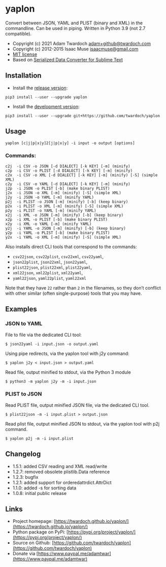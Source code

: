 # yaplon

Convert between JSON, YAML and PLIST (binary and XML) in the commandline.
Can be used in piping. Written in Python 3.9 (not 2.7 compatible).

- Copyright (c) 2021 Adam Twardoch <adam+github@twardoch.com>
- Copyright (c) 2012-2015 Isaac Muse <isaacmuse@gmail.com>
- [MIT license](./LICENSE)
- Based on [Serialized Data Converter for Sublime Text](https://github.com/facelessuser/SerializedDataConverter)

## Installation

- Install the [release version](https://pypi.org/project/yaplon/):

```
pip3 install --user --upgrade yaplon
```

- Install the [development version](https://github.com/twardoch/yaplon):

```
pip3 install --user --upgrade git+https://github.com/twardoch/yaplon
```

## Usage

```
yaplon [c|j|p|x|y]2[j|p|x|y] -i input -o output [options]
```

### Commands:

```
c2j  -i CSV -o JSON [-d DIALECT] [-k KEY] [-m] (minify)
c2p  -i CSV -o PLIST [-d DIALECT] [-k KEY] [-m] (minify)
c2x  -i CSV -o XML [-d DIALECT] [-k KEY] [-m] (minify) [-S] (simple XML)
c2y  -i CSV -o YAML [-d DIALECT] [-k KEY] [-m] (minify)
j2p  -i JSON -o PLIST [-b] (make binary PLIST)
j2x  -i JSON -o XML [-m] (minify) [-S] (simple XML)
j2y  -i JSON -o YAML [-m] (minify YAML)
p2j  -i PLIST -o JSON [-m] (minify) [-b] (keep binary)
p2x  -i PLIST -o XML [-m] (minify) [-S] (simple XML)
p2y  -i PLIST -o YAML [-m] (minify YAML)
x2j  -i XML -o JSON [-m] (minify) [-b] (keep binary)
x2p  -i XML -o PLIST [-b] (make binary PLIST)
x2y  -i XML -o YAML [-m] (minify YAML)
y2j  -i YAML -o JSON [-m] (minify) [-b] (keep binary)
y2p  -i YAML -o PLIST [-b] (make binary PLIST)
y2x  -i YAML -o XML [-m] (minify) [-S] (simple XML)
```

Also installs direct CLI tools that correspond to the commands:

- `csv22json`, `csv22plist`, `csv22xml`, `csv22yaml`,
- `json22plist`, `json22xml`, `json22yaml`,
- `plist22json`, `plist22xml`, `plist22yaml`,
- `xml22json`, `xml22plist`, `xml22yaml`,
- `yaml22json`, `yaml22plist`, `yaml22xml`

Note that they have `22` rather than `2` in the filenames, so they don’t conflict with other similar (often single-purpose) tools that you may have.

## Examples

### JSON to YAML

File to file via the dedicated CLI tool:

```
$ json22yaml -i input.json -o output.yaml
```

Using pipe redirects, via the yaplon tool with j2y command:

```
$ yaplon j2y < input.json > output.yaml
```

Read file, output minified to stdout, via the Python 3 module

```
$ python3 -m yaplon j2y -m -i input.json
```

### PLIST to JSON

Read PLIST file, output minified JSON file, via the dedicated CLI tool.

```
$ plist22json -m -i input.plist > output.json
```

Read plist file, output minified JSON to stdout, via the yaplon tool with p2j command.

```
$ yaplon p2j -m -i input.plist
```

## Changelog

- 1.5.1: added CSV reading and XML read/write
- 1.2.7: removed obsolete plistlib.Data reference
- 1.2.3: bugfix
- 1.2.1: added support for orderedattrdict.AttrDict
- 1.1.0: added -s for sorting data
- 1.0.8: initial public release

## Links

- Project homepage: [https://twardoch.github.io/yaplon/](https://twardoch.github.io/yaplon/)
- Python package on PyPi: [https://pypi.org/project/yaplon/](https://pypi.org/project/yaplon/)
- Source on Github: [https://github.com/twardoch/yaplon](https://github.com/twardoch/yaplon)
- Donate via [https://www.paypal.me/adamtwar](https://www.paypal.me/adamtwar)

